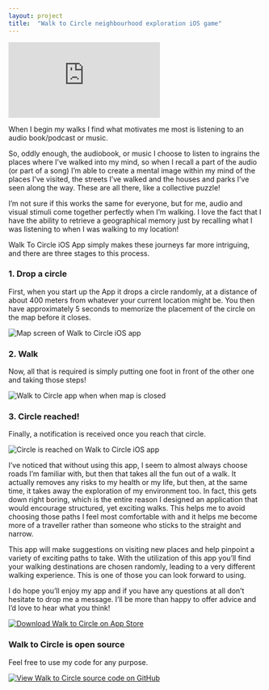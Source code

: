 ```yaml
---
layout: project
title:  "Walk to Circle neighbourhood exploration iOS game"
---
```


<div class='embed-container'><iframe src='http://www.youtube.com/embed/rKACkn3s2uA?rel=0' frameborder='0' allowfullscreen></iframe></div>

When I begin my walks I find what motivates me most is listening to an audio book/podcast or music.

So, oddly enough, the audiobook, or music I choose to listen to ingrains the places where I’ve walked into my mind, so when I recall a part of the audio (or part of a song) I’m able to create a mental image within my mind of the places I’ve visited, the streets I’ve walked and the houses and parks I’ve seen along the way. These are all there, like a collective puzzle!

I’m not sure if this works the same for everyone, but for me, audio and visual stimuli come together perfectly when I’m walking. I love the fact that I have the ability to retrieve a geographical memory just by recalling what I was listening to when I was walking to my location!

Walk To Circle iOS App simply makes these journeys far more intriguing, and there are three stages to this process.

### 1. Drop a circle

First, when you start up the App it drops a circle randomly, at a distance of about 400 meters from whatever your current location might be. You then have approximately 5 seconds to memorize the placement of the circle on the map before it closes.

<img src='/image/projects/2015_15_walk_to_circle_for_ios/1_drop_circle_on_map.png' class='Screenshot--IphonePortrait2x' title='Map screen of Walk to Circle iOS app '>

### 2. Walk

Now, all that is required is simply putting one foot in front of the other one and taking those steps!

<img src='/image/projects/2015_15_walk_to_circle_for_ios/2_map_is_closed.png' class='Screenshot--IphonePortrait2x' title='Walk to Circle app when when map is closed'>

### 3. Circle reached!

Finally, a notification is received once you reach that circle.

<img src='/image/projects/2015_15_walk_to_circle_for_ios/3_circle_is_reached.png' class='Screenshot--IphonePortrait2x' title='Circle is reached on Walk to Circle iOS app'>

I’ve noticed that without using this app, I seem to almost always choose roads I’m familiar with, but then that takes all the fun out of a walk. It actually removes any risks to my health or my life, but then, at the same time, it takes away the exploration of my environment too. In fact, this gets down right boring, which is the entire reason I designed an application that would encourage structured, yet exciting walks. This helps me to avoid choosing those paths I feel most comfortable with and it helps me become more of a traveller rather than someone who sticks to the straight and narrow.

This app will make suggestions on visiting new places and help pinpoint a variety of exciting paths to take. With the utilization of this app you’ll find your walking destinations are chosen randomly, leading to a very different walking experience. This is one of those you can look forward to using.

I do hope you’ll enjoy my app and if you have any questions at all don’t hesitate to drop me a message. I’ll be more than happy to offer advice and I’d love to hear what you think!

<a href='https://itunes.apple.com/us/app/walk-to-circle/id955310614' title='Download Walk to Circle on App Store'><img src='/image/logos/appstore_badge.png' alt='Download Walk to Circle on App Store' class='AppStoreBadge'></a>

### Walk to Circle is open source

Feel free to use my code for any purpose.

<a href='https://github.com/evgenyneu/walk-to-circle-ios' title='View source on GitHub'><img src='/image/logos/octocat.jpg' alt='View Walk to Circle source code on GitHub' class='GitHubOctocatLogo'></a>

